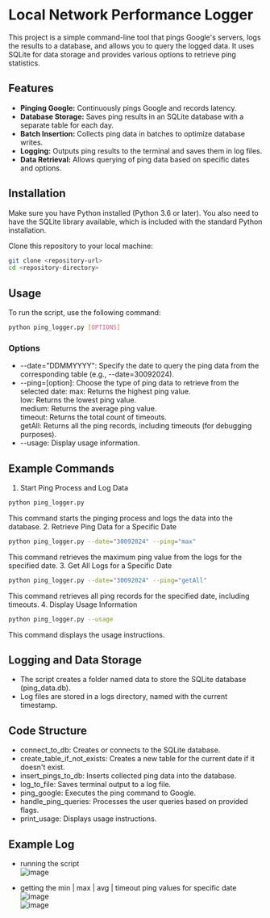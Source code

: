 # Local Network Performance Logger

This project is a simple command-line tool that pings Google's servers, logs the results to a database, and allows you to query the logged data. It uses SQLite for data storage and provides various options to retrieve ping statistics.

## Features

- **Pinging Google:** Continuously pings Google and records latency.
- **Database Storage:** Saves ping results in an SQLite database with a separate table for each day.
- **Batch Insertion:** Collects ping data in batches to optimize database writes.
- **Logging:** Outputs ping results to the terminal and saves them in log files.
- **Data Retrieval:** Allows querying of ping data based on specific dates and options.

## Installation

Make sure you have Python installed (Python 3.6 or later). You also need to have the SQLite library available, which is included with the standard Python installation.

Clone this repository to your local machine:

```bash
git clone <repository-url>
cd <repository-directory>
```

## Usage 

To run the script, use the following command:

```bash
python ping_logger.py [OPTIONS]
```

### Options
- --date="DDMMYYYY": Specify the date to query the ping data from the corresponding table (e.g., --date=30092024).
- --ping=[option]: Choose the type of ping data to retrieve from the selected date:
max: Returns the highest ping value.  
low: Returns the lowest ping value.  
medium: Returns the average ping value.  
timeout: Returns the total count of timeouts.  
getAll: Returns all the ping records, including timeouts (for debugging purposes).  
- --usage: Display usage information.

## Example Commands 
1. Start Ping Process and Log Data
```bash
python ping_logger.py
```  
This command starts the pinging process and logs the data into the database.
2. Retrieve Ping Data for a Specific Date
```bash
python ping_logger.py --date="30092024" --ping="max"
```
This command retrieves the maximum ping value from the logs for the specified date.
3. Get All Logs for a Specific Date
```bash
python ping_logger.py --date="30092024" --ping="getAll"
```
This command retrieves all ping records for the specified date, including timeouts.
4. Display Usage Information
```bash
python ping_logger.py --usage
```
This command displays the usage instructions.

## Logging and Data Storage
- The script creates a folder named data to store the SQLite database (ping_data.db).
- Log files are stored in a logs directory, named with the current timestamp.

## Code Structure
- connect_to_db: Creates or connects to the SQLite database.
- create_table_if_not_exists: Creates a new table for the current date if it doesn't exist.
- insert_pings_to_db: Inserts collected ping data into the database.
- log_to_file: Saves terminal output to a log file.
- ping_google: Executes the ping command to Google.
- handle_ping_queries: Processes the user queries based on provided flags.
- print_usage: Displays usage instructions.

## Example Log
- running the script  
![image](https://github.com/user-attachments/assets/7a00c7ef-d42f-4145-8c4e-4298d9bf971f)  


- getting the min | max | avg | timeout ping values for specific date  
![image](https://github.com/user-attachments/assets/522629cd-983d-40c4-96b4-126a52eefbdc)  
![image](https://github.com/user-attachments/assets/40d74c5e-d984-472d-9717-32c67c241e1e)

